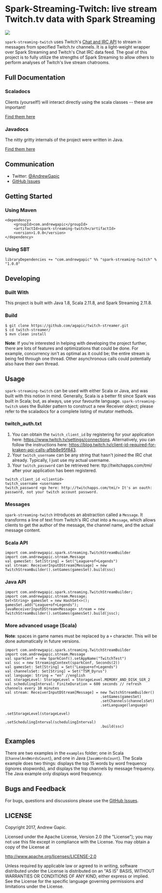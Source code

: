 # Spark-Streaming-Twitch: live stream Twitch.tv data with Spark Streaming

[![][license img]][license]

`spark-streaming-twitch` uses Twitch's [Chat and IRC API](https://dev.twitch.tv/docs/v5/guides/irc/) to stream in messages from specified
Twitch.tv channels. It is a light-weight wrapper over Spark Streaming and Twitch's Chat IRC data feed. The goal of this project is to fully utilize the strengths of Spark Streaming to allow others to perform analyses of Twitch's live stream chatrooms.

## Full Documentation
### Scaladocs
Clients (yourself!) will interact directly using the scala classes -- these are important!

[Find them here](http://andrewgapic.com/spark-streaming-twitch/scaladocs/#com.andrewgapic.package)
### Javadocs
The nitty gritty internals of the project were written in Java.

[Find them here](http://andrewgapic.com/spark-streaming-twitch/javadocs/)

## Communication
- Twitter: [@AndrewGapic](http://twitter.com/andrewgapic)
- [GitHub Issues](https://github.com/agapic/twitch-streamer/issues)

## Getting Started
### Using Maven
```
<dependency>
    <groupId>com.andrewgapic</groupId>
    <artifactId>spark-streaming-twitch</artifactId>
    <version>1.0.0</version>
</dependency>
```
### Using SBT 
```
libraryDependencies += "com.andrewgapic" %% "spark-streaming-twitch" % "1.0.0"
```

## Developing
### Built With
This project is built with Java 1.8, Scala 2.11.8, and Spark Streaming 2.11.8.
### Build
```
$ git clone https://github.com/agapic/twitch-streamer.git
$ cd twitch-streamer/
$ mvn clean install
```
**Note**: If you're interested in helping with developing the project further, there are lots of features and optimizations that could be done. For example, concurrency isn't as optimal as it could be; the entire stream is being fed through one thread. Other asynchronous
calls could potentially also have their own thread. 

## Usage
`spark-streaming-twitch` can be used with either Scala or Java, and was built with this notion in mind. Generally, Scala is a better fit since Spark was built in Scala; but, as always, use your favourite language. `spark-streaming-twitch` uses the Builder pattern to construct a new Receiver object; please refer to the scaladocs for a complete listing of mutator methods.

### twitch_auth.txt
1. You can obtain the `twitch_client_id` by registering for your application here: https://www.twitch.tv/settings/connections. Alternatively, you can follow the instructions here: https://blog.twitch.tv/client-id-required-for-kraken-api-calls-afbb8e95f843.
2. Your `twitch_username` can be any string that hasn't joined the IRC chat already. Typically, I just use my actual username.
3. Your `twitch_password` can be retrieved here: ttp://twitchapps.com/tmi/ after your application has been registered.

```
twitch_client_id <clientid>
twitch_username <username>
twitch_password <go here: http://twitchapps.com/tmi/> It's an oauth: password, not your twitch account password.
```

### Messages
`spark-streaming-twitch` introduces an abstraction called a `Message`. It transforms a line of text from Twitch's IRC chat into a 
`Message`, which allows clients to get the author of the message, the channel name, and the actual message content.

### Scala API
```
import com.andrewgapic.spark.streaming.TwitchStreamBuilder
import com.andrewgapic.stream.Message
val gamesSet: Set[String] = Set("League+of+Legends")
val stream: ReceiverInputDStream[Message] = new TwitchStreamBuilder().setGames(gamesSet).build(ssc)
```

### Java API
```
import com.andrewgapic.spark.streaming.TwitchStreamBuilder;
import com.andrewgapic.stream.Message;
Set<String> gamesSet = new HashSet<>();
gamesSet.add("League+of+Legends");
JavaReceiverInputDStream<Message> stream = new TwitchStreamBuilder().setGames(gamesSet).build(jssc);
```

### More advanced usage (Scala)
**Note**: spaces in game names must be replaced by a `+` character. This will be done automatically in future versions.
```
import com.andrewgapic.spark.streaming.TwitchStreamBuilder
import com.andrewgapic.stream.Message
val sparkConf = new SparkConf().setAppName("TwitchTest")
val ssc = new StreamingContext(sparkConf, Seconds(2))
val gamesSet: Set[String] = Set("League+of+Legends")
val channelsSet: Set[String] = Set("TSM_Dyrus")
val language: String = "en" //english
val storageLevel: StorageLevel = StorageLevel.MEMORY_AND_DISK_SER_2
val schedulingInterval: FiniteDuration = 600 seconds // refresh channels every 10 minutes
val stream: ReceiverInputDStream[Message] = new TwitchStreamBuilder()
                                            .setGames(gamesSet)
                                            .setChannels(channelsSet)
                                            .setLanguage(language)
                                            .setStorageLevel(storageLevel)
                                            .setSchedulingInterval(schedulingInterval)
                                            .build(ssc)
```

## Examples
There are two examples in the `examples` folder; one in Scala (`ChannelAndWordsCount`), and one in Java (`JavaWordsCount`).
The Scala example does two things: displays the top 15 words by word frequency (ignores stopwords), and displays the top channels by message frequency. The Java example only displays word frequency.


## Bugs and Feedback

For bugs, questions and discussions please use the [GitHub Issues](https://github.com/agapic/twitch-streamer/issues).

## LICENSE

Copyright 2017, Andrew Gapic.

Licensed under the Apache License, Version 2.0 (the "License");
you may not use this file except in compliance with the License.
You may obtain a copy of the License at

<http://www.apache.org/licenses/LICENSE-2.0>

Unless required by applicable law or agreed to in writing, software
distributed under the License is distributed on an "AS IS" BASIS,
WITHOUT WARRANTIES OR CONDITIONS OF ANY KIND, either express or implied.
See the License for the specific language governing permissions and
limitations under the License.

[license]:LICENSE
[license img]:https://img.shields.io/badge/License-Apache%202-blue.svg
